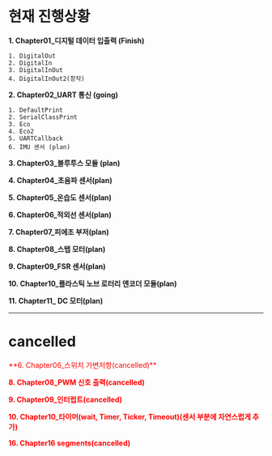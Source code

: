 # 현재 진행상황
**1. Chapter01_디지털 데이터 입출력 (Finish)**

    1. DigitalOut
    2. DigitalIn
    3. DigitalInOut
    4. DigitalInOut2(창작)
**2. Chapter02_UART 통신 (going)**

    1. DefaultPrint
    2. SerialClassPrint
    3. Eco
    4. Eco2
    5. UARTCallback
    6. IMU 센서 (plan)
**3. Chapter03_블루투스 모듈 (plan)**

**4. Chapter04_초음파 센서(plan)**

**5. Chapter05_온습도 센서(plan)**

**6. Chapter06_적외선 센서(plan)**

**7. Chapter07_피에조 부저(plan)**

**8. Chapter08_스텝 모터(plan)**

**9. Chapter09_FSR 센서(plan)**

**10. Chapter10_플라스틱 노브 로터리 엔코더 모듈(plan)**

**11. Chapter11_ DC 모터(plan)**

------------
# cancelled
<span style="color:red">
**6. Chapter06_스위치 가변저항(cancelled)**

**8. Chapter08_PWM 신호 출력(cancelled)**

**9. Chapter09_인터럽트(cancelled)**

**10. Chapter10_타이머(wait, Timer, Ticker, Timeout)(센서 부분에 자연스럽게 추가)**

**16. Chapter16 segments(cancelled)**
</span>

